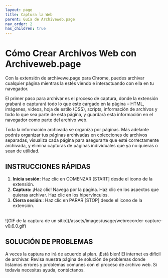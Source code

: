 ```yaml
---
layout: page
title: Captura la Web
parent: Guía de Archiveweb.page
nav_order: 2
has_children: true
---
```


# Cómo Crear Archivos Web con Archiveweb.page

Con la extensión de archivewe.page para Chrome, puedes archivar cualquier página mientras la estés viendo e interactuando con ella en tu navegador.

El primer paso para archivar es el proceso de captura, donde la extensión grabará o capturará todo lo que este cargado en la página – HTML, imágenes, videos, hoja de estilo (CSS), scripts, información de archivos y todo lo que sea parte de esta página, y guardará esta información en el navegador como parte del archivo web.

Toda la información archivada se organiza por páginas. Más adelante podrás organizar tus páginas archivadas en colecciones de archivos separadas, visualiza cada página para asegurarte que esté correctamente archivada, y elimina capturas de páginas individuales que ya no quieras o sean de utilidad. 

## INSTRUCCIONES RÁPIDAS

1. <b>Inicia sesión:</b> Haz clic en COMENZAR [START] desde el icono de la extensión.
2. <b>Captura:</b> ¡Haz clic! Navega por la página. Haz clic en los aspectos que quieras archivar. Haz clic en los hipervínculos. 
3. <b>Cierra sesión:</b>: Haz clic en PARAR [STOP] desde el icono de la extensión.

<br>
![GIF de la captura de un sitio](/assets/images/usage/webrecorder-capture-v0.6.0.gif)


## SOLUCIÓN DE PROBLEMAS
A veces la captura no irá de acuerdo al plan. ¡Está bien! El internet es difícil de archivar. Revisa nuestra página de solución de problemas donde listamos errores y problemas comunes con el proceso de archivo web. Si todavía necesitas ayuda, contáctanos.
